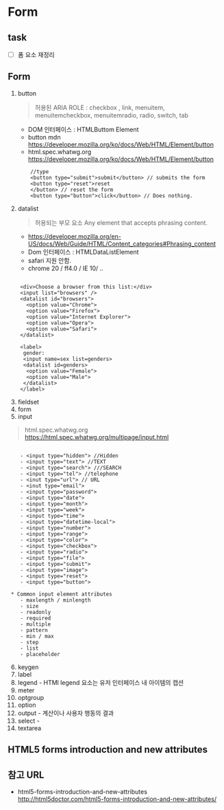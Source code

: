 # Form 


## task

- [ ] 폼 요소 재정리 

## Form 

1. button
	> 허용된 ARIA ROLE : checkbox , link, menuitem, menuitemcheckbox, menuitemradio, radio, switch, tab
	- DOM 인터페이스 : HTMLButtom Element 
	- button mdn <https://developer.mozilla.org/ko/docs/Web/HTML/Element/button>
	- html.spec.whatwg.org <https://developer.mozilla.org/ko/docs/Web/HTML/Element/button>

	```
		//type
		<button type="submit">submit</button> // submits the form
		<button type="reset">reset
		</button> // reset the form
		<button type="button">click</button> // Does nothing.
	```

2. datalist
	> 허용되는 부모 요소 Any element that accepts phrasing content. 
	- <https://developer.mozilla.org/en-US/docs/Web/Guide/HTML/Content_categories#Phrasing_content>
	- Dom 인터페이스 : HTMLDataListElement
	- safari 지원 안함. 
	- chrome 20 / ff4.0 / IE 10/ ..

```
	
	<div>Choose a browser from this list:</div>
	<input list="browsers" />
	<datalist id="browsers">
	  <option value="Chrome">
	  <option value="Firefox">
	  <option value="Internet Explorer">
	  <option value="Opera">
	  <option value="Safari">
	</datalist>

	<label>
	 gender:
	 <input name=sex list=genders>
	 <datalist id=genders>
	  <option value="Female">
	  <option value="Male">
	 </datalist>
	</label>

```

3. fieldset
4. form
5. input

> html.spec.whatwg.org <https://html.spec.whatwg.org/multipage/input.html> 

```

	- <input type="hidden"> //Hidden
	- <input type="text"> //TEXT
	- <input type="search"> ///SEARCH
	- <input type="tel"> //telephone
	- <inut type="url"> // URL 
	- <inut type="email">
	- <input type="password">
	- <input type="date">
	- <input type="month">
	- <input type="week">
	- <input type="time">
	- <input type="datetime-local">
	- <input type="number">
	- <input type="range">
	- <input type="color">
	- <input type="checkbox">
	- <input type="radio">
	- <input type="file">
	- <input type="submit">
	- <input type="image">
	- <input type="reset">
	- <input type="button">

 * Common input element attributes
	- maxlength / minlength
	- size
	- readonly
	- required
	- multiple
	- pattern 
	- min / max
	- step
	- list
	- placeholder

```
	


6. keygen
7. label
8. legend - HTMl legend 요소는 유저 인터페이스 내 아이템의 캡션 
9. meter
10. optgroup
11. option
12. output - 계산이나 사용자 행동의 결과 
13. select - 
14. textarea 


## HTML5 forms introduction and new attributes

## 참고 URL 

- html5-forms-introduction-and-new-attributes <http://html5doctor.com/html5-forms-introduction-and-new-attributes/>
